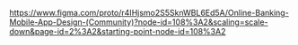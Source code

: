 https://www.figma.com/proto/r4IHjsmo2S5SknWBL6Ed5A/Online-Banking-Mobile-App-Design-(Community)?node-id=108%3A2&scaling=scale-down&page-id=2%3A2&starting-point-node-id=108%3A2
